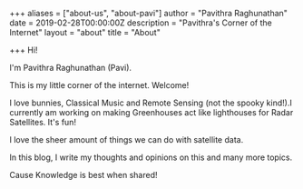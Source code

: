 +++
aliases = ["about-us", "about-pavi"]
author = "Pavithra Raghunathan"
date = 2019-02-28T00:00:00Z
description = "Pavithra's Corner of the Internet"
layout = "about"
title = "About"

+++
Hi!

I'm Pavithra Raghunathan (Pavi).

This is my little corner of the internet. Welcome!

I love bunnies, Classical Music and Remote Sensing (not the spooky kind!).I currently am working on making Greenhouses act like lighthouses for Radar Satellites. It's fun!

I love the sheer amount of things we can do with satellite data.

In this blog, I write my thoughts and opinions on this and many more topics.

Cause Knowledge is best when shared!